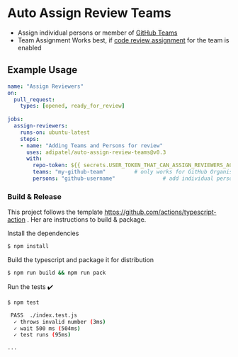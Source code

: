 
# Auto Assign Review Teams
- Assign individual persons or member of [GitHub Teams](https://help.github.com/en/github/setting-up-and-managing-organizations-and-teams/organizing-members-into-teams) 
- Team Assignment Works best, if [code review assignment](https://help.github.com/en/github/setting-up-and-managing-organizations-and-teams/managing-code-review-assignment-for-your-team) for the team is enabled

## Example Usage
```yaml
name: "Assign Reviewers"
on:  
  pull_request:
    types: [opened, ready_for_review]
     
jobs:
  assign-reviewers:
    runs-on: ubuntu-latest
    steps:
    - name: "Adding Teams and Persons for review"
      uses: adipatel/auto-assign-review-teams@v0.3
      with:
        repo-token: ${{ secrets.USER_TOKEN_THAT_CAN_ASSIGN_REVIEWERS_ACTION }}
        teams: "my-github-team"         # only works for GitHub Organisation/Teams
        persons: "github-username"               # add individual persons here 
```

### Build & Release

This project follows the template https://github.com/actions/typescript-action . Her are instructions to build & package.

Install the dependencies  
```bash
$ npm install
```

Build the typescript and package it for distribution
```bash
$ npm run build && npm run pack
```

Run the tests :heavy_check_mark:  

```bash
$ npm test

 PASS  ./index.test.js
  ✓ throws invalid number (3ms)
  ✓ wait 500 ms (504ms)
  ✓ test runs (95ms)

...
```

